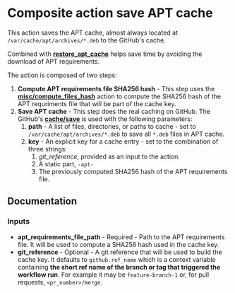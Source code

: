 # Composite action save APT cache

This action saves the APT cache, almost always located at `/var/cache/apt/archives/*.deb` to the GitHub's cache.

Combined with [**restore_apt_cache**](../restore_apt_cache/README.md) helps save time by avoiding the download of APT requirements.

The action is composed of two steps:

1. **Compute APT requirements file SHA256 hash** - This step uses the [**misc/compute_files_hash**](../../misc/compute_files_hash/README.md) action to compute the SHA256 hash of the APT requriments file that will be part of the cache key.
2. **Save APT cache** - This step does the real caching on GitHub. The GitHub's [**cache/save**](https://github.com/actions/cache/blob/main/save/README.md) is used with the following parameters:
   1. **path** - A list of files, directories, or paths to cache - set to `/var/cache/apt/archives/*.deb` to save all `*.deb` files in APT cache.
   2. **key** - An explicit key for a cache entry - set to the combination of three strings:
      1. *git_reference*, provided as an input to the action.
      2. A static part, `-apt-`
      3. The previously computed SHA256 hash of the APT requirements file.

## Documentation

### Inputs

* **apt_requirements_file_path** - Required - Path to the APT requirements file. It will be used to compute a SHA256 hash used in the cache key.
* **git_reference** - Optional - A git reference that will be used to build the cache key. It defaults to `github.ref_name` which is a context variable containing **the short ref name of the branch or tag that triggered the workflow run**. For example it may be `feature-branch-1` or, for pull requests, `<pr_number>/merge`.
